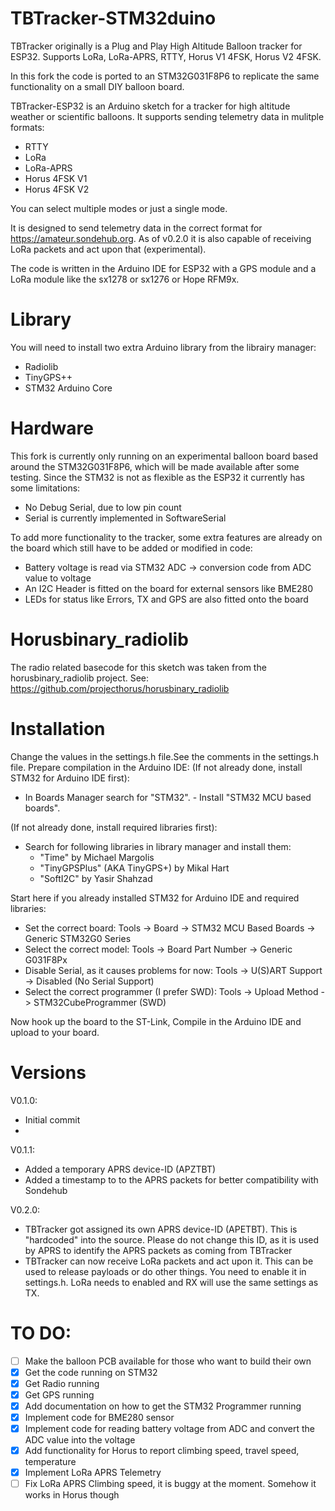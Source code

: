 # TBTracker-STM32duino
TBTracker originally is a Plug and Play High Altitude Balloon tracker for ESP32. Supports LoRa, LoRa-APRS, RTTY, Horus V1 4FSK, Horus V2 4FSK.

In this fork the code is ported to an STM32G031F8P6 to replicate the same functionality on a small DIY balloon board.

TBTracker-ESP32 is an Arduino sketch for a tracker for high altitude weather or scientific balloons. 
It supports sending telemetry data in mulitple formats:
- RTTY
- LoRa
- LoRa-APRS
- Horus 4FSK V1
- Horus 4FSK V2

You can select multiple modes or just a single mode.

It is designed to send telemetry data in the correct format for https://amateur.sondehub.org.
As of v0.2.0 it is also capable of receiving LoRa packets and act upon that (experimental).

The code is written in the Arduino IDE for ESP32 with a GPS module and a LoRa module like the sx1278 or sx1276 or Hope RFM9x.

# Library
You will need to install two extra Arduino library from the librairy manager:
- Radiolib
- TinyGPS++
- STM32 Arduino Core

# Hardware
This fork is currently only running on an experimental balloon board based around the STM32G031F8P6, which will be made available after some testing.
Since the STM32 is not as flexible as the ESP32 it currently has some limitations:
- No Debug Serial, due to low pin count
- Serial is currently implemented in SoftwareSerial

To add more functionality to the tracker, some extra features are already on the board which still have to be added or modified in code:
- Battery voltage is read via STM32 ADC -> conversion code from ADC value to voltage
- An I2C Header is fitted on the board for external sensors like BME280
- LEDs for status like Errors, TX and GPS are also fitted onto the board

# Horusbinary_radiolib
The radio related basecode for this sketch was taken from the horusbinary_radiolib project.
See: https://github.com/projecthorus/horusbinary_radiolib

# Installation
Change the values in the settings.h file.See the comments in the settings.h file. 
Prepare compilation in the Arduino IDE:
(If not already done, install STM32 for Arduino IDE first):
- In Boards Manager search for "STM32".  - Install "STM32 MCU based boards".

(If not already done, install required libraries first):
- Search for following libraries in library manager and install them:
  - "Time" by Michael Margolis
  - "TinyGPSPlus" (AKA TinyGPS+) by Mikal Hart
  - "SoftI2C" by Yasir Shahzad

Start here if you already installed STM32 for Arduino IDE and required libraries:
- Set the correct board: Tools -> Board -> STM32 MCU Based Boards -> Generic STM32G0 Series
- Select the correct model: Tools -> Board Part Number -> Generic G031F8Px
- Disable Serial, as it causes problems for now: Tools -> U(S)ART Support -> Disabled (No Serial Support)
- Select the correct programmer (I prefer SWD): Tools -> Upload Method -> STM32CubeProgrammer (SWD)

Now hook up the board to the ST-Link, Compile in the Arduino IDE and upload to your board.

# Versions

V0.1.0:
- Initial commit
- 
V0.1.1:  
- Added a temporary APRS device-ID (APZTBT)
- Added a timestamp to to the APRS packets for better compatibility with Sondehub

V0.2.0:
- TBTracker got assigned its own APRS device-ID (APETBT). This is "hardcoded" into the source. Please do not change this ID, as it is used by APRS to identify the APRS packets as coming from TBTracker
- TBTracker can now receive LoRa packets and act upon it. This can be used to release payloads or do other things. You need to enable it in settings.h. LoRa needs to enabled and RX will use the same settings as TX.


# TO DO:
- [ ] Make the balloon PCB available for those who want to build their own
- [X] Get the code running on STM32
- [X] Get Radio running
- [X] Get GPS running
- [X] Add documentation on how to get the STM32 Programmer running
- [X] Implement code for BME280 sensor
- [X] Implement code for reading battery voltage from ADC and convert the ADC value into the voltage
- [X] Add functionality for Horus to report climbing speed, travel speed, temperature
- [X] Implement LoRa APRS Telemetry
- [ ] Fix LoRa APRS Climbing speed, it is buggy at the moment. Somehow it works in Horus though